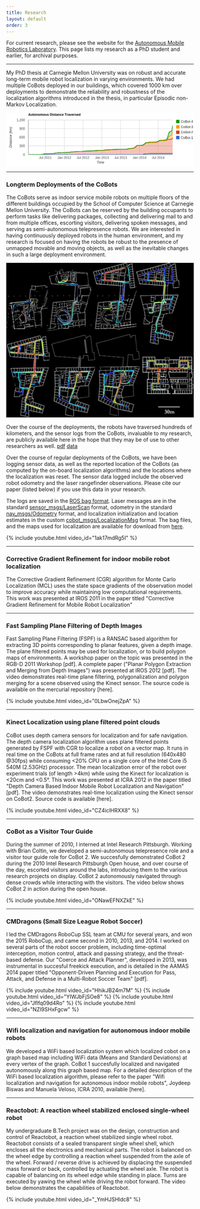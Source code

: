 ```yaml
---
title: Research
layout: default
order: 3
---
```


For current research, please see the website for the [Autonomous Mobile Robotics
Laboratory](https://amrl.cs.utexas.edu). This page lists my
research as a PhD student and earlier, for archival purposes.

---

My PhD thesis at Carnegie Mellon University was on robust and accurate long-term
mobile robot localization in varying environments. We had multiple CoBots
deployed in our buildings, which covered 1000 km over deployments to demonstrate
the reliability and robustness of the localization algorithms 
introduced in the thesis, in particular Episodic non-Markov Localization.

![Progress of the 1,000km challenge](assets/images/1000k_progress.png) 

---

### Longterm Deployments of the CoBots

The CoBots serve as indoor service mobile robots on multiple floors of the
different buildings occupied by the School of Computer Science at Carnegie
Mellon University. The CoBots can be reserved by the building occupants to
perform tasks like delivering packages, collecting and delivering mail to and
from multiple offices, escorting visitors, delivering spoken messages, and
serving as semi-autonomous telepresence robots. We are interested in having
continuously deployed robots in the human environment, and my research is
focused on having the robots be robust to the presence of unmapped movable and
moving objects, as well as the inevitable changes in such a large deployment
environment.

![Deployments of the CoBots](assets/images/cobot_longterm.jpg) 

Over the course of the deployments, the robots have traversed hundreds of
kilometers, and the sensor logs from the CoBots, invaluable to my research, are
publicly available here in the hope that they may be of use to other researchers
as well. [pdf]() [data](https://www.cs.cmu.edu/~coral/cobot/data.html)

Over the course of regular deployments of the CoBots, we have been logging
sensor data, as well as the reported location of the CoBots (as computed by the
on-board localization algorithms) and the locations where the localization was
reset. The sensor data logged include the observed robot odometry and the laser
rangefinder observations. Please cite our paper (listed below) if you use this
data in your research. 


The logs are saved in the [ROS bag format](http://www.ros.org/wiki/Bags). Laser messages are in the standard
[sensor_msgs/LaserScan](http://docs.ros.org/api/sensor_msgs/html/msg/LaserScan.html) format, odometry in the standard [nav_msgs/Odometry](http://docs.ros.org/api/nav_msgs/html/msg/Odometry.html) format,
and localization initialization and location estimates in the custom
[cobot_msgs/LocalizationMsg](assets/LocalizationMsg.msg) format. The bag files,
and the maps used for localization  are available for download from
[here](https://drive.google.com/drive/folders/156FOy0Y-bmk7R_Y3xS8Ubl1C--h3aAWO?usp=sharing).

{% include youtube.html video_id="1ak17mdRg5I" %}

---

### Corrective Gradient Refinement for indoor mobile robot localization
The Corrective Gradient Refinement (CGR) algorithm for Monte Carlo Localization
(MCL) uses the state space gradients of the observation model to improve
accuracy while maintaining low computational requirements. This work was
presented at IROS 2011 in the paper titled "Corrective Gradient Refinement for
Mobile Robot Localization"

---

### Fast Sampling Plane Filtering of Depth Images

Fast Sampling Plane Filtering (FSPF) is a RANSAC based algorithm for extracting
3D points corresponding to planar features, given a depth image. The plane
filtered points may be used for localization, or to build polygon maps of
environments. A workshop paper on the topic was presented in the RGB-D 2011
Workshop [pdf]. A complete paper ("Planar Polygon Extraction and Merging from
Depth Images") was presented at IROS 2012 [pdf]. The video demonstrates
real-time plane filtering, polygonalization and polygon merging for a scene
observed using the Kinect sensor. The source code is available on the mercurial
repository [here].


{% include youtube.html video_id="0LbwOnejZpA"  %}

---

### Kinect Localization using plane filtered point clouds

CoBot uses depth camera sensors for localization and for safe navigation. The
depth camera localization algorithm uses plane filtered points generated by FSPF
with CGR to localize a robot on a vector map. It runs in real time on the CoBots
at full frame rates and at full resolution (640x480 @30fps) while consuming <20%
CPU on a single core of the Intel Core i5 540M (2.53GHz) processor. The mean
localization error of the robot over experiment trials (of length >4km) while
using the Kinect for localization is <20cm and <0.5°. This work was presented at
ICRA 2012 in the paper titled "Depth Camera Based Indoor Mobile Robot
Localization and Navigation" [pdf]. The video demonstrates real-time
localization using the Kinect sensor on CoBot2. Source code is available [here].

{% include youtube.html video_id="CZ4iclHRXX8"  %}


---

### CoBot as a Visitor Tour Guide

During the summer of 2010, I interned at Intel Research Pittsburgh. Working with
Brian Coltin, we developed a semi-autonomous telepresence role and a visitor
tour guide role for CoBot 2. We succesfully demonstrated CoBot 2 during the 2010
Intel Research Pittsburgh Open house, and over course of the day, escorted
visitors around the labs, introducing them to the various research projects on
display. CoBot 2 autonomously navigated through dense crowds while interacting
with the visitors. The video below shows CoBot 2 in action during the open
house.

{% include youtube.html video_id="ONawEFNXZkE"  %}

---

### CMDragons (Small Size League Robot Soccer)

I led the CMDragons RoboCup SSL team at CMU for several years, and won the 2015
RoboCup, and came second in 2010, 2013, and 2014. I worked on several parts of
the robot soccer problem, including time-optimal interception, motion control,
attack and passing strategy, and the threat-based defense. Our "Coerce and
Attack Planner", developed in 2013, was instrumental in succesful freekick
execution, and is detailed in the AAMAS 2014 paper titled "Opponent-Driven
Planning and Execution for Pass, Attack, and Defense in a Multi-Robot Soccer
Team" [pdf].

{% include youtube.html video_id="HhikJB24m7M"  %}
{% include youtube.html video_id="YIWJbFjSOe8"  %}
{% include youtube.html video_id="Jflfq09d4Ro"  %}
{% include youtube.html video_id="NZI9SHxFgcw"  %}

---

### Wifi localization and navigation for autonomous indoor mobile robots

We developed a WiFi based localization system which localized cobot on a graph
based map including WiFi data (Means and Standard Deviations) at every vertex of
the graph. CoBot 1 succesfully localized and navigated autonomously along this
graph based map. For a detailed description of the WiFi based localization
algorithm, please refer to the paper "Wifi localization and navigation for
autonomous indoor mobile robots", Joydeep Biswas and Manuela Veloso, ICRA 2010,
available [here].

---

### Reactobot: A reaction wheel stabilized enclosed single-wheel robot

My undergraduate B.Tech project was on the design, construction and control of
Reactobot, a reaction wheel stabilized single wheel robot. Reactobot consists of
a sealed transparent single wheel shell, which encloses all the electronics and
mechanical parts. The robot is balanced on the wheel edge by controlling a
reaction wheel suspended from the axle of the wheel. Forward / reverse drive is
achieved by displacing the suspended mass forward or back, controlled by
actuating the wheel axle. The robot is capable of balancing on its wheel edge
while standing in place. Turns are executed by yawing the wheel while driving
the robot forward. The video below demonstrates the capabilities of Reactobot.

{% include youtube.html video_id="_YmHJSHldc8"  %}
